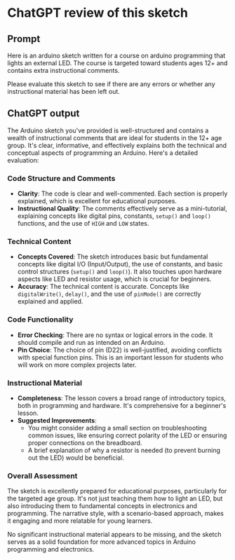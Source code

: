 # ChatGPT review of this sketch

## Prompt
Here is an arduino sketch written for a course on arduino programming that lights an external LED.  The course is targeted toward students ages 12+ and contains extra instructional comments.

Please evaluate this sketch to see if there are any errors or whether any instructional material has been left out.

## ChatGPT output
The Arduino sketch you've provided is well-structured and contains a wealth of instructional comments that are ideal for students in the 12+ age group. It's clear, informative, and effectively explains both the technical and conceptual aspects of programming an Arduino. Here's a detailed evaluation:

### Code Structure and Comments
- **Clarity**: The code is clear and well-commented. Each section is properly explained, which is excellent for educational purposes.
- **Instructional Quality**: The comments effectively serve as a mini-tutorial, explaining concepts like digital pins, constants, `setup()` and `loop()` functions, and the use of `HIGH` and `LOW` states.

### Technical Content
- **Concepts Covered**: The sketch introduces basic but fundamental concepts like digital I/O (Input/Output), the use of constants, and basic control structures (`setup()` and `loop()`). It also touches upon hardware aspects like LED and resistor usage, which is crucial for beginners.
- **Accuracy**: The technical content is accurate. Concepts like `digitalWrite()`, `delay()`, and the use of `pinMode()` are correctly explained and applied.

### Code Functionality
- **Error Checking**: There are no syntax or logical errors in the code. It should compile and run as intended on an Arduino.
- **Pin Choice**: The choice of pin (D22) is well-justified, avoiding conflicts with special function pins. This is an important lesson for students who will work on more complex projects later.

### Instructional Material
- **Completeness**: The lesson covers a broad range of introductory topics, both in programming and hardware. It's comprehensive for a beginner's lesson.
- **Suggested Improvements**: 
  - You might consider adding a small section on troubleshooting common issues, like ensuring correct polarity of the LED or ensuring proper connections on the breadboard.
  - A brief explanation of why a resistor is needed (to prevent burning out the LED) would be beneficial.

### Overall Assessment
The sketch is excellently prepared for educational purposes, particularly for the targeted age group. It's not just teaching them how to light an LED, but also introducing them to fundamental concepts in electronics and programming. The narrative style, with a scenario-based approach, makes it engaging and more relatable for young learners. 

No significant instructional material appears to be missing, and the sketch serves as a solid foundation for more advanced topics in Arduino programming and electronics.
